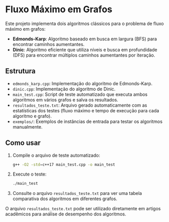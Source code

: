 # Fluxo Máximo em Grafos

Este projeto implementa dois algoritmos clássicos para o problema de fluxo máximo em grafos:

- **Edmonds-Karp**: Algoritmo baseado em busca em largura (BFS) para encontrar caminhos aumentantes.
- **Dinic**: Algoritmo eficiente que utiliza níveis e busca em profundidade (DFS) para encontrar múltiplos caminhos aumentantes por iteração.

## Estrutura

- `edmonds_karp.cpp`: Implementação do algoritmo de Edmonds-Karp.
- `dinic.cpp`: Implementação do algoritmo de Dinic.
- `main_test.cpp`: Script de teste automatizado que executa ambos algoritmos em vários grafos e salva os resultados.
- `resultados_teste.txt`: Arquivo gerado automaticamente com as estatísticas dos testes (fluxo máximo e tempo de execução para cada algoritmo e grafo).
- `exemplos/`: Exemplos de instâncias de entrada para testar os algoritmos manualmente.

## Como usar

1. Compile o arquivo de teste automatizado:

   ```sh
   g++ -O2 -std=c++17 main_test.cpp -o main_test
   ```

2. Execute o teste:

   ```sh
   ./main_test
   ```

3. Consulte o arquivo `resultados_teste.txt` para ver uma tabela comparativa dos algoritmos em diferentes grafos.

O arquivo `resultados_teste.txt` pode ser utilizado diretamente em artigos acadêmicos para análise de desempenho dos algoritmos.
